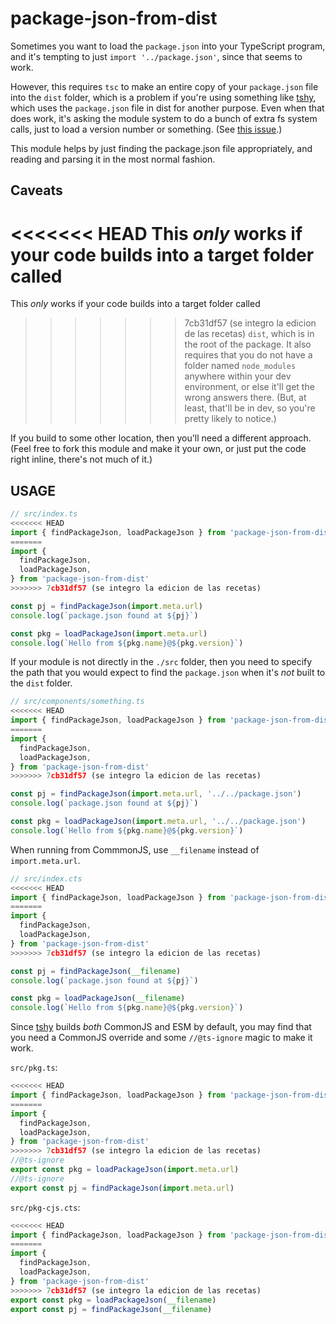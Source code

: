 # package-json-from-dist

Sometimes you want to load the `package.json` into your
TypeScript program, and it's tempting to just `import
'../package.json'`, since that seems to work.

However, this requires `tsc` to make an entire copy of your
`package.json` file into the `dist` folder, which is a problem if
you're using something like
[tshy](https://github.com/isaacs/tshy), which uses the
`package.json` file in dist for another purpose. Even when that
does work, it's asking the module system to do a bunch of extra
fs system calls, just to load a version number or something. (See
[this issue](https://github.com/isaacs/tshy/issues/61).)

This module helps by just finding the package.json file
appropriately, and reading and parsing it in the most normal
fashion.

## Caveats

<<<<<<< HEAD
This *only* works if your code builds into a target folder called
=======
This _only_ works if your code builds into a target folder called
>>>>>>> 7cb31df57 (se integro la edicion de las recetas)
`dist`, which is in the root of the package. It also requires
that you do not have a folder named `node_modules` anywhere
within your dev environment, or else it'll get the wrong answers
there. (But, at least, that'll be in dev, so you're pretty likely
to notice.)

If you build to some other location, then you'll need a different
approach. (Feel free to fork this module and make it your own, or
just put the code right inline, there's not much of it.)

## USAGE

```js
// src/index.ts
<<<<<<< HEAD
import { findPackageJson, loadPackageJson } from 'package-json-from-dist'
=======
import {
  findPackageJson,
  loadPackageJson,
} from 'package-json-from-dist'
>>>>>>> 7cb31df57 (se integro la edicion de las recetas)

const pj = findPackageJson(import.meta.url)
console.log(`package.json found at ${pj}`)

const pkg = loadPackageJson(import.meta.url)
console.log(`Hello from ${pkg.name}@${pkg.version}`)
```

If your module is not directly in the `./src` folder, then you need
to specify the path that you would expect to find the
`package.json` when it's _not_ built to the `dist` folder.

```js
// src/components/something.ts
<<<<<<< HEAD
import { findPackageJson, loadPackageJson } from 'package-json-from-dist'
=======
import {
  findPackageJson,
  loadPackageJson,
} from 'package-json-from-dist'
>>>>>>> 7cb31df57 (se integro la edicion de las recetas)

const pj = findPackageJson(import.meta.url, '../../package.json')
console.log(`package.json found at ${pj}`)

const pkg = loadPackageJson(import.meta.url, '../../package.json')
console.log(`Hello from ${pkg.name}@${pkg.version}`)
```

When running from CommmonJS, use `__filename` instead of
`import.meta.url`.

```js
// src/index.cts
<<<<<<< HEAD
import { findPackageJson, loadPackageJson } from 'package-json-from-dist'
=======
import {
  findPackageJson,
  loadPackageJson,
} from 'package-json-from-dist'
>>>>>>> 7cb31df57 (se integro la edicion de las recetas)

const pj = findPackageJson(__filename)
console.log(`package.json found at ${pj}`)

const pkg = loadPackageJson(__filename)
console.log(`Hello from ${pkg.name}@${pkg.version}`)
```

Since [tshy](https://github.com/isaacs/tshy) builds _both_
CommonJS and ESM by default, you may find that you need a
CommonJS override and some `//@ts-ignore` magic to make it work.

`src/pkg.ts`:

```js
<<<<<<< HEAD
import { findPackageJson, loadPackageJson } from 'package-json-from-dist'
=======
import {
  findPackageJson,
  loadPackageJson,
} from 'package-json-from-dist'
>>>>>>> 7cb31df57 (se integro la edicion de las recetas)
//@ts-ignore
export const pkg = loadPackageJson(import.meta.url)
//@ts-ignore
export const pj = findPackageJson(import.meta.url)
```

`src/pkg-cjs.cts`:

```js
<<<<<<< HEAD
import { findPackageJson, loadPackageJson } from 'package-json-from-dist'
=======
import {
  findPackageJson,
  loadPackageJson,
} from 'package-json-from-dist'
>>>>>>> 7cb31df57 (se integro la edicion de las recetas)
export const pkg = loadPackageJson(__filename)
export const pj = findPackageJson(__filename)
```

